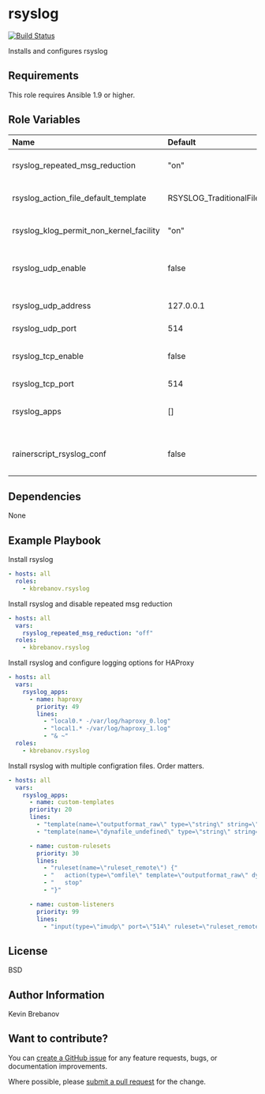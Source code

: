 rsyslog
=======

[![Build Status](https://travis-ci.org/kbrebanov/ansible-rsyslog.svg?branch=master)](https://travis-ci.org/bigUNO/ansible-rsyslog)

Installs and configures rsyslog

Requirements
------------

This role requires Ansible 1.9 or higher.

Role Variables
--------------

| Name                                    | Default                       | Description                                   |
|:----------------------------------------|:------------------------------|:----------------------------------------------|
| rsyslog_repeated_msg_reduction          | "on"                          | Enable/disable repeated msg redution          |
| rsyslog_action_file_default_template    | RSYSLOG_TraditionalFileFormat | Action file default template                  |
| rsyslog_klog_permit_non_kernel_facility | "on"                          | Enable/disable logging of non kernel facility |
| rsyslog_udp_enable                      | false                         | Enable or disable rsyslog to listen on UDP    |
| rsyslog_udp_address                     | 127.0.0.1                     | Address to bind to for UDP                    |
| rsyslog_udp_port                        | 514                           | UDP port                                      |
| rsyslog_tcp_enable                      | false                         | Enable or disable rsyslog to listen on TCP    |
| rsyslog_tcp_port                        | 514                           | TCP port                                      |
| rsyslog_apps                            | []                            | List of hashes for app specific configs       |
| rainerscript_rsyslog_conf               | false                         | Uses Rainerscript template for rsyslog.conf   |
Dependencies
------------

None

Example Playbook
----------------

Install rsyslog
```yaml
- hosts: all
  roles:
    - kbrebanov.rsyslog
```

Install rsyslog and disable repeated msg reduction
```yaml
- hosts: all
  vars:
    rsyslog_repeated_msg_reduction: "off"
  roles:
    - kbrebanov.rsyslog
```

Install rsyslog and configure logging options for HAProxy
```yaml
- hosts: all
  vars:
    rsyslog_apps:
      - name: haproxy
        priority: 49
        lines:
          - "local0.* -/var/log/haproxy_0.log"
          - "local1.* -/var/log/haproxy_1.log"
          - "& ~"
  roles:
    - kbrebanov.rsyslog

```

Install rsyslog with multiple configration files. Order matters.
```yaml
- hosts: all
  vars:
    rsyslog_apps:
      - name: custom-templates
      priority: 20
      lines:
        - "template(name=\"outputformat_raw\" type=\"string\" string=\"%rawmsg%\" )"
        - "template(name=\"dynafile_undefined\" type=\"string\" string=\"/var/log/rsyslog/%HOSTNAME%/undefined__%HOSTNAME%__%$YEAR%-%$MONTH%-%$DAY%.log\" )"

      - name: custom-rulesets
        priority: 30
        lines:
          - "ruleset(name=\"ruleset_remote\") {"
          - "   action(type=\"omfile\" template=\"outputformat_raw\" dynaFile=\"dynafile_undefined\")"
          - "   stop"
          - "}"

      - name: custom-listeners
        priority: 99
        lines:
          - "input(type=\"imudp\" port=\"514\" ruleset=\"ruleset_remote\")"

```

License
-------

BSD

Author Information
------------------

Kevin Brebanov

## Want to contribute?
You can [create a GitHub issue](https://github.com/bigUNO/ansible-rsyslog/issues/new) for any feature requests, bugs, or documentation improvements.

Where possible, please [submit a pull request](https://help.github.com/articles/creating-a-pull-request-from-a-fork/) for the change.
